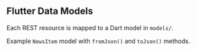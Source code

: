 ## Flutter Data Models

Each REST resource is mapped to a Dart model in `models/`.

Example `NewsItem` model with `fromJson()` and `toJson()` methods.